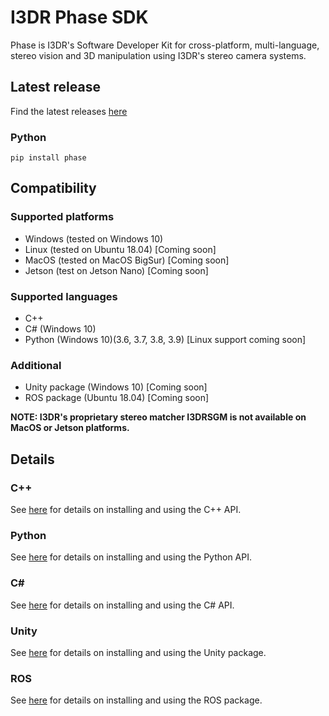 # I3DR Phase SDK
Phase is I3DR's Software Developer Kit for cross-platform, multi-language, stereo vision and 3D manipulation using I3DR's stereo camera systems.

## Latest release
Find the latest releases [here](https://github.com/i3drobotics/phase-sdk/releases/latest)

### Python
```
pip install phase
```

## Compatibility
### Supported platforms
 - Windows (tested on Windows 10)
 - Linux (tested on Ubuntu 18.04) [Coming soon]
 - MacOS (tested on MacOS BigSur) [Coming soon]
 - Jetson (test on Jetson Nano) [Coming soon]
### Supported languages
 - C++
 - C# (Windows 10)
 - Python (Windows 10)(3.6, 3.7, 3.8, 3.9) [Linux support coming soon]
### Additional
 - Unity package (Windows 10) [Coming soon]
 - ROS package (Ubuntu 18.04) [Coming soon]

**NOTE: I3DR's proprietary stereo matcher I3DRSGM is not available on MacOS or Jetson platforms.**

## Details
### C++
See [here](https://i3drobotics.github.io/phase-sdk/cpp/html/index.html) for details on installing and using the C++ API.
### Python
See [here](https://i3drobotics.github.io/phase-sdk/python/html/index.html) for details on installing and using the Python API.
### C#
See [here](https://i3drobotics.github.io/phase-sdk/csharp/html/index.html) for details on installing and using the C# API.
### Unity
See [here](https://i3drobotics.github.io/phase-sdk/unity/html/index.html) for details on installing and using the Unity package.
### ROS
See [here](https://i3drobotics.github.io/phase-sdk/ros/html/index.html) for details on installing and using the ROS package.
